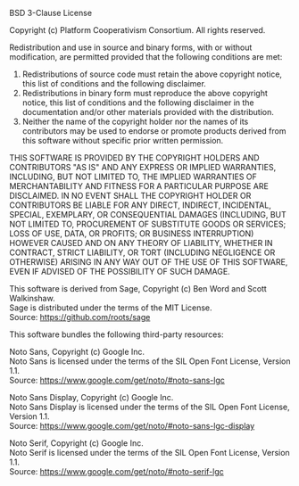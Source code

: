
BSD 3-Clause License

Copyright (c) Platform Cooperativism Consortium.
All rights reserved.

Redistribution and use in source and binary forms, with or without modification, are permitted provided that the following conditions are met:

1. Redistributions of source code must retain the above copyright notice, this list of conditions and the following disclaimer.
2. Redistributions in binary form must reproduce the above copyright notice, this list of conditions and the following disclaimer in the documentation and/or other materials provided with the distribution.
3. Neither the name of the copyright holder nor the names of its contributors may be used to endorse or promote products derived from this software without specific prior written permission.

THIS SOFTWARE IS PROVIDED BY THE COPYRIGHT HOLDERS AND CONTRIBUTORS "AS IS" AND ANY EXPRESS OR IMPLIED WARRANTIES, INCLUDING, BUT NOT LIMITED TO, THE IMPLIED WARRANTIES OF MERCHANTABILITY AND FITNESS FOR A PARTICULAR PURPOSE ARE DISCLAIMED. IN NO EVENT SHALL THE COPYRIGHT HOLDER OR CONTRIBUTORS BE LIABLE FOR ANY DIRECT, INDIRECT, INCIDENTAL, SPECIAL, EXEMPLARY, OR CONSEQUENTIAL DAMAGES (INCLUDING, BUT NOT LIMITED TO, PROCUREMENT OF SUBSTITUTE GOODS OR SERVICES; LOSS OF USE, DATA, OR PROFITS; OR BUSINESS INTERRUPTION) HOWEVER CAUSED AND ON ANY THEORY OF LIABILITY, WHETHER IN CONTRACT, STRICT LIABILITY, OR TORT (INCLUDING NEGLIGENCE OR OTHERWISE) ARISING IN ANY WAY OUT OF THE USE OF THIS SOFTWARE, EVEN IF ADVISED OF THE POSSIBILITY OF SUCH DAMAGE.

This software is derived from Sage, Copyright (c) Ben Word and Scott Walkinshaw.  
Sage is distributed under the terms of the MIT License.  
Source: https://github.com/roots/sage

This software bundles the following third-party resources:

Noto Sans, Copyright (c) Google Inc.  
Noto Sans is licensed under the terms of the SIL Open Font License, Version 1.1.  
Source: https://www.google.com/get/noto/#noto-sans-lgc

Noto Sans Display, Copyright (c) Google Inc.  
Noto Sans Display is licensed under the terms of the SIL Open Font License, Version 1.1.  
Source: https://www.google.com/get/noto/#noto-sans-lgc-display

Noto Serif, Copyright (c) Google Inc.  
Noto Serif is licensed under the terms of the SIL Open Font License, Version 1.1.  
Source: https://www.google.com/get/noto/#noto-serif-lgc
